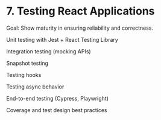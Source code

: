 # 7. Testing React Applications

Goal: Show maturity in ensuring reliability and correctness.

Unit testing with Jest + React Testing Library

Integration testing (mocking APIs)

Snapshot testing

Testing hooks

Testing async behavior

End-to-end testing (Cypress, Playwright)

Coverage and test design best practices